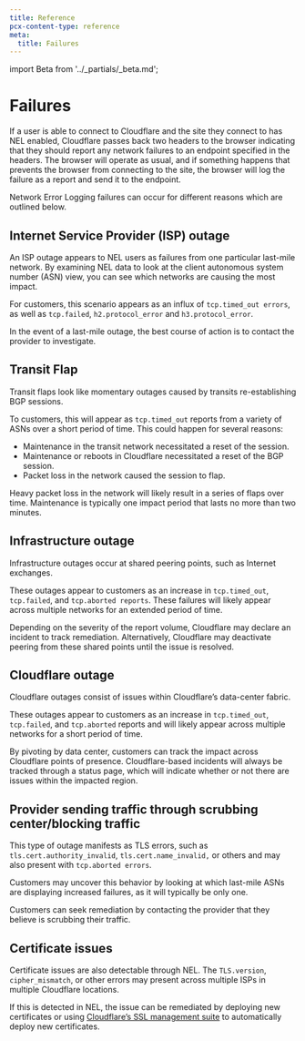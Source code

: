 ```yaml
---
title: Reference
pcx-content-type: reference
meta:
  title: Failures
---
```


import Beta from '../_partials/_beta.md';

# Failures

If a user is able to connect to Cloudflare and the site they connect to has NEL enabled, Cloudflare passes back two headers to the browser indicating that they should report any network failures to an endpoint specified in the headers. The browser will operate as usual, and if something happens that prevents the browser from connecting to the site, the browser will log the failure as a report and send it to the endpoint.

<Beta />

Network Error Logging failures can occur for different reasons which are outlined below.

## Internet Service Provider (ISP) outage

An ISP outage appears to NEL users as failures from one particular last-mile network. By examining NEL data to look at the client autonomous system number (ASN) view, you can see which networks are causing the most impact.

For customers, this scenario appears as an influx of `tcp.timed_out errors`, as well as `tcp.failed`, `h2.protocol_error` and `h3.protocol_error`.

In the event of a last-mile outage, the best course of action is to contact the provider to investigate.

## Transit Flap

Transit flaps look like momentary outages caused by transits re-establishing BGP sessions.

To customers, this will appear as `tcp.timed_out` reports from a variety of ASNs over a short period of time. This could happen for several reasons:

- Maintenance in the transit network necessitated a reset of the session.
- Maintenance or reboots in Cloudflare necessitated a reset of the BGP session.
- Packet loss in the network caused the session to flap.

Heavy packet loss in the network will likely result in a series of flaps over time. Maintenance is typically one impact period that lasts no more than two minutes.

## Infrastructure outage

Infrastructure outages occur at shared peering points, such as Internet exchanges.

These outages appear to customers as an increase in `tcp.timed_out`, `tcp.failed`, and `tcp.aborted reports`. These failures will likely appear across multiple networks for an extended period of time.

Depending on the severity of the report volume, Cloudflare may declare an incident to track remediation. Alternatively, Cloudflare may deactivate peering from these shared points until the issue is resolved.

## Cloudflare outage

Cloudflare outages consist of issues within Cloudflare’s data-center fabric.

These outages appear to customers as an increase in `tcp.timed_out`, `tcp.failed`, and `tcp.aborted` reports and will likely appear across multiple networks for a short period of time.

By pivoting by data center, customers can track the impact across Cloudflare points of presence. Cloudflare-based incidents will always be tracked through a status page, which will indicate whether or not there are issues within the impacted region.

## Provider sending traffic through scrubbing center/blocking traffic

This type of outage manifests as TLS errors, such as `tls.cert.authority_invalid`, `tls.cert.name_invalid,` or others and may also present with `tcp.aborted errors`.

Customers may uncover this behavior by looking at which last-mile ASNs are displaying increased failures, as it will typically be only one.

Customers can seek remediation by contacting the provider that they believe is scrubbing their traffic.

## Certificate issues

Certificate issues are also detectable through NEL. The `TLS.version`, `cipher_mismatch`, or other errors may present across multiple ISPs in multiple Cloudflare locations.

If this is detected in NEL, the issue can be remediated by deploying new certificates or using [Cloudflare’s SSL management suite](https://developers.cloudflare.com/ssl/edge-certificates/advanced-certificate-manager) to automatically deploy new certificates.